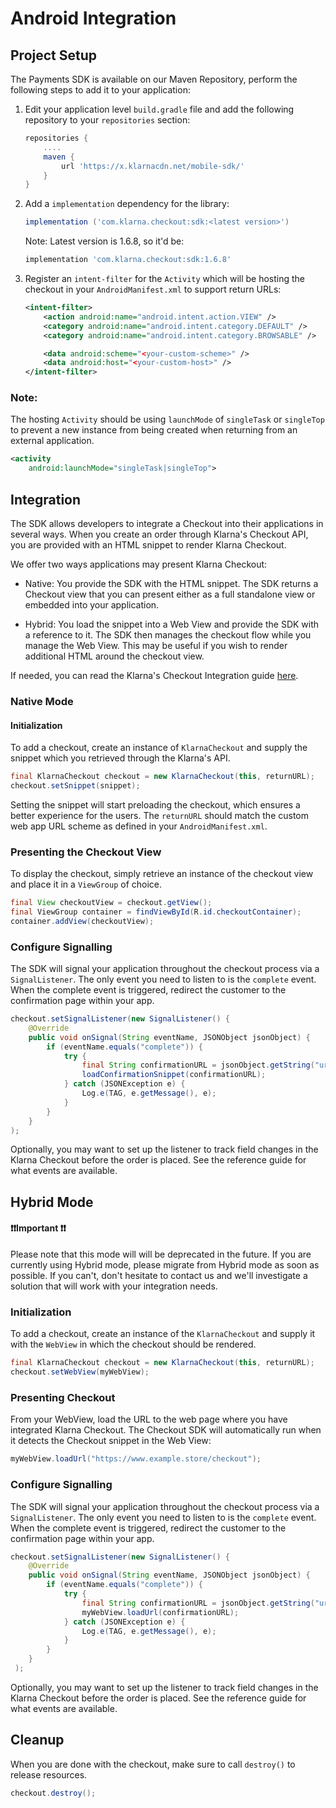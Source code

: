 # Android Integration

## Project Setup

The Payments SDK is available on our Maven Repository, perform the following steps to add it to your application:

1. Edit your application level `build.gradle` file and add the following repository to your `repositories` section:

    ```gradle
    repositories {
        ....
        maven {
            url 'https://x.klarnacdn.net/mobile-sdk/'
        }
    }
    ```

2. Add a `implementation` dependency for the library:

    ```gradle
    implementation ('com.klarna.checkout:sdk:<latest version>')
    ```
    
    Note: Latest version is 1.6.8, so it'd be:
    ```gradle
    implementation 'com.klarna.checkout:sdk:1.6.8'
    ```

3. Register an `intent-filter` for the `Activity` which will be hosting the checkout in your `AndroidManifest.xml` to support return URLs:

    ```xml
    <intent-filter>
        <action android:name="android.intent.action.VIEW" />
        <category android:name="android.intent.category.DEFAULT" />
        <category android:name="android.intent.category.BROWSABLE" />

        <data android:scheme="<your-custom-scheme>" />
        <data android:host="<your-custom-host>" />
    </intent-filter>
    ```


### Note:

The hosting `Activity` should be using `launchMode` of `singleTask` or `singleTop` to prevent a new instance from being created when returning from an external application.

```xml
<activity
    android:launchMode="singleTask|singleTop">
```

## Integration
The SDK allows developers to integrate a Checkout into their applications in several ways. When you create an order through Klarna's Checkout API, you are provided with an HTML snippet to render Klarna Checkout.

We offer two ways applications may present Klarna Checkout:

- Native: You provide the SDK with the HTML snippet. The SDK returns a Checkout view that you can present either as a full standalone view or embedded into your application.

- Hybrid: You load the snippet into a Web View and provide the SDK with a reference to it. The SDK then manages the checkout flow while you manage the Web View. This may be useful if you wish to render additional HTML around the checkout view. 

If needed, you can read the Klarna's Checkout Integration guide [here](https://developers.klarna.com/en/se/kco-v3/checkout/1-prepare-your-site-for-klarna-checkout).


### Native Mode

#### Initialization

To add a checkout, create an instance of `KlarnaCheckout` and supply the snippet which you retrieved through the Klarna's API.

```java
final KlarnaCheckout checkout = new KlarnaCheckout(this, returnURL);
checkout.setSnippet(snippet);
```

Setting the snippet will start preloading the checkout, which ensures a better experience for the users.
The `returnURL` should match the custom web app URL scheme as defined in your `AndroidManifest.xml`.

### Presenting the Checkout View

To display the checkout, simply retrieve an instance of the checkout view and place it in a `ViewGroup` of choice.

```java
final View checkoutView = checkout.getView();
final ViewGroup container = findViewById(R.id.checkoutContainer);
container.addView(checkoutView);
```

### Configure Signalling

The SDK will signal your application throughout the checkout process via a `SignalListener`.
The only event you need to listen to is the `complete` event. When the complete event is triggered, redirect the customer to the confirmation page within your app.

```java
checkout.setSignalListener(new SignalListener() {  
    @Override  
    public void onSignal(String eventName, JSONObject jsonObject) {  
        if (eventName.equals("complete")) {  
            try {  
                final String confirmationURL = jsonObject.getString("uri");  
                loadConfirmationSnippet(confirmationURL);
            } catch (JSONException e) {  
                Log.e(TAG, e.getMessage(), e);  
            }  
        }  
    }  
);
```

Optionally, you may want to set up the listener to track field changes in the Klarna Checkout before the order is placed. See the reference guide for what events are available.

## Hybrid Mode

#### ❗️❗️Important ❗️❗️
Please note that this mode will will be deprecated in the future. If you are currently using Hybrid mode, please migrate from Hybrid mode as soon as possible. If you can't, don't hesitate to contact us and we'll investigate a solution that will work with your integration needs.

### Initialization

To add a checkout, create an instance of the `KlarnaCheckout` and supply it with the `WebView` in which the checkout should be rendered.

```java
final KlarnaCheckout checkout = new KlarnaCheckout(this, returnURL);
checkout.setWebView(myWebView);
```

### Presenting Checkout
From your WebView, load the URL to the web page where you have integrated Klarna Checkout. The Checkout SDK will automatically run when it detects the Checkout snippet in the Web View:

```java
myWebView.loadUrl("https://www.example.store/checkout");
```

### Configure Signalling

The SDK will signal your application throughout the checkout process via a `SignalListener`.
The only event you need to listen to is the `complete` event. When the complete event is triggered, redirect the customer to the confirmation page within your app.

```java
checkout.setSignalListener(new SignalListener() {  
    @Override  
    public void onSignal(String eventName, JSONObject jsonObject) {  
        if (eventName.equals("complete")) {  
            try {  
                final String confirmationURL = jsonObject.getString("uri");  
                myWebView.loadUrl(confirmationURL);
            } catch (JSONException e) {  
                Log.e(TAG, e.getMessage(), e);  
            }  
        }  
    }  
 );
```

Optionally, you may want to set up the listener to track field changes in the Klarna Checkout before the order is placed. See the reference guide for what events are available.

## Cleanup
When you are done with the checkout, make sure to call `destroy()` to release resources.
```java
checkout.destroy();
```

